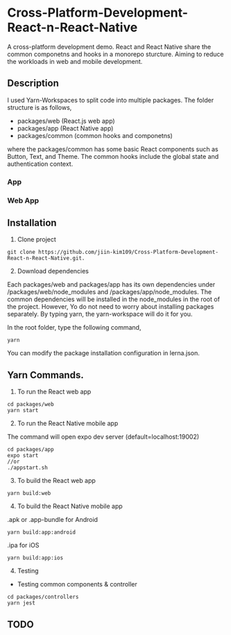 # Cross-Platform-Development-React-n-React-Native

A cross-platform development demo. React and React Native share the common componetns and hooks in a monorepo sturcture. Aiming to reduce the workloads in web and mobile development.

## Description

I used Yarn-Workspaces to split code into multiple packages. The folder structure is as follows,

- packages/web (React.js web app)  
- packages/app (React Native app)  
- packages/common (common hooks and componetns)   

where the packages/common has some basic React components such as Button, Text, and Theme. The common hooks include the global state and authentication context. 
  
### App  
  
### Web App  
  
## Installation
  
1. Clone project  

```
git clone https://github.com/jiin-kim109/Cross-Platform-Development-React-n-React-Native.git. 
```
  
2. Download dependencies  
   
Each packages/web and packages/app has its own dependencies under /packages/web/node_modules and /packages/app/node_modules. The common dependencies will be installed in the node_modules in the root of the project. However, Yo do not need to worry about installing packages separately. By typing yarn, the yarn-workspace will do it for you.

In the root folder, type the following command,
```
yarn
```

You can modify the package installation configuration in lerna.json.  
  
## Yarn Commands. 
  
1. To run the React web app  
    
```
cd packages/web  
yarn start
```
  
2. To run the React Native mobile app   
  
The command will open expo dev server (default=localhost:19002)  
```
cd packages/app  
expo start  
//or
./appstart.sh
```
  
3. To build the React web app    
```
yarn build:web    
```
  
4. To build the React Native mobile app    
  
.apk or .app-bundle for Android  
```  
yarn build:app:android
```  
.ipa for iOS  
```  
yarn build:app:ios
```  
  
4. Testing  
  
* Testing common components & controller  
  
```
cd packages/controllers  
yarn jest  
```
  
## TODO   
